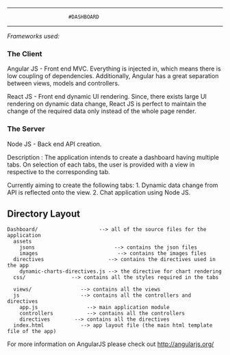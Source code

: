 *******************************************************************************************************************
						#DASHBOARD
*******************************************************************************************************************

*Frameworks used:*

### The Client
Angular JS  - Front end MVC.
	Everything is injected in, which means there is low coupling of dependencies. Additionally, Angular has a great separation between views, models and controllers.

React JS - Front end dynamic UI rendering.
	Since, there exists large UI rendering on dynamic data change, React JS is perfect
	to maintain the change of the required data only instead of the whole page render.

### The Server
Node JS - Back end API creation.

Description : The application intends to create a dashboard having multiple tabs. On selection of each tabs, the user is provided with a view in respective to the corresponding tab.

Currently aiming to create the following tabs: 
	1. Dynamic data change from API is reflected onto the view.
	2. Chat application using Node JS.

## Directory Layout

```
Dashboard/                    --> all of the source files for the application
  assets
  	jsons                          --> contains the json files
  	images                          --> contains the images files
  directives                     --> contains the directives used in the app
    dynamic-charts-directives.js --> the directive for chart rendering
  css/               --> contains all the styles required in the tabs
  
  views/                --> contains all the views
  js 					--> contains all the controllers and directives
	app.js                --> main application module
	controllers 		  --> contains all the controllers
	directives 		  --> contains all the directives
  index.html            --> app layout file (the main html template file of the app)
```
For more information on AngularJS please check out http://angularjs.org/
